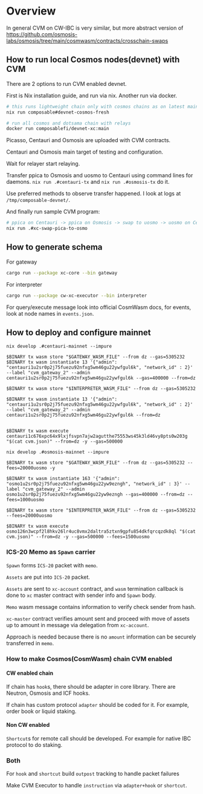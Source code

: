 # Overview 


In general CVM on CW-IBC is very similar, but more abstract version of https://github.com/osmosis-labs/osmosis/tree/main/cosmwasm/contracts/crosschain-swaps


## How to run local Cosmos nodes(devnet) with CVM 

There are 2 options to run CVM enabled devnet.

First is Nix installation guide, and run via nix. Another run via docker.

```bash
# this runs lightweight chain only with cosmos chains as on latest main branch
nix run composable#devnet-cosmos-fresh
```

```bash
# run all cosmos and dotsama chain with relays
docker run composablefi/devnet-xc:main
```

Picasso, Centauri and Osmosis are uploaded with CVM contracts.

Centauri and Osmosis main target of testing and configuration.


Wait for relayer start relaying.

Transfer ppica to Osmosis and uosmo to Centauri using command lines for daemons.
`nix run .#centauri-tx` and `nix run .#osmosis-tx` do it. 

Use preferred methods to observe transfer happened.
I look at logs at `/tmp/composable-devnet/`.

And finally run sample CVM program: 
```bash
# ppica on Centauri -> ppica on Osmosis -> swap to uosmo -> uosmo on Centauri
nix run .#xc-swap-pica-to-osmo
```


## How to generate schema

For gateway 

```sh
cargo run --package xc-core --bin gateway
```

For interpreter

```sh
cargo run --package cw-xc-executor --bin interpreter
```

For query/execute message look into official CosmWasm docs, for events, look at node names in `events.json`. 

## How to deploy and configure mainnet

```
nix develop .#centauri-mainnet --impure
``````

```
$BINARY tx wasm store "$GATEWAY_WASM_FILE" --from dz --gas=5305232
$BINARY tx wasm instantiate 13 '{"admin": "centauri1u2sr0p2j75fuezu92nfxg5wm46gu22ywfgul6k", "network_id" : 2}' --label "cvm_gateway_2" --admin centauri1u2sr0p2j75fuezu92nfxg5wm46gu22ywfgul6k --gas=400000 --from=dz

$BINARY tx wasm store "$INTERPRETER_WASM_FILE" --from dz --gas=5305232

$BINARY tx wasm instantiate 13 '{"admin": "centauri1u2sr0p2j75fuezu92nfxg5wm46gu22ywfgul6k", "network_id" : 2}' --label "cvm_gateway_2" --admin centauri1u2sr0p2j75fuezu92nfxg5wm46gu22ywfgul6k --from=dz


$BINARY tx wasm execute centauri1c676xpc64x9lxjfsvpn7ajw2agutthe75553ws45k3ld46vy8pts0w203g "$(cat cvm.json)" --from=dz -y --gas=500000
```

```
nix develop .#osmosis-mainnet --impure
```

```
$BINARY tx wasm store "$GATEWAY_WASM_FILE" --from dz --gas=5305232 --fees=20000uosmo -y

$BINARY tx wasm instantiate 163 '{"admin": "osmo1u2sr0p2j75fuezu92nfxg5wm46gu22yw9ezngh", "network_id" : 3}' --label "cvm_gateway_2" --admin osmo1u2sr0p2j75fuezu92nfxg5wm46gu22yw9ezngh --gas=400000 --from=dz --fees=1000uosmo

$BINARY tx wasm store "$INTERPRETER_WASM_FILE" --from dz --gas=5305232 --fees=20000uosmo

$BINARY tx wasm execute osmo126n3wcpf2l8hkv26lr4uc8vmx2daltra5ztxn9gpfu854dkfqrcqzdk8ql "$(cat cvm.json)" --from=dz -y --gas=500000 --fees=1500uosmo
```



### ICS-20 Memo as `Spawn` carrier

`Spawn` forms `ICS-20` packet with `memo`.

`Assets` are put into `ICS-20` packet.

`Assets` are sent to `xc-account` contract, and  `wasm` termination callback is done to `xc` master contract with sender info and `Spawn` body.

`Memo` wasm message contains information to verify check sender from hash. 

`xc-master` contract verifies amount sent and proceed with move of assets up to amount in message via delegation from `xc-account`. 

Approach is needed because there is no `amount` information can be securely transferred in `memo`.

### How to make Cosmos(CosmWasm) chain CVM enabled

#### CW enabled chain

If chain has `hook`s, there should be adapter in core library. There are Neutron, Osmosis and ICF hooks.

If chain has custom protocol `adapter` should be coded for it. For example, order book or liquid staking.

#### Non CW enabled

`Shortcut`s for remote call should be developed. For example for native IBC protocol to do staking.


### Both

For `hook` and `shortcut` build `outpost` tracking to handle packet failures

Make CVM Executor to handle `instruction` via `adapter+hook` or `shortcut`.